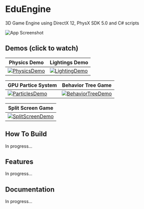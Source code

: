 
# EduEngine

3D Game Engine using DirectX 12, PhysX SDK 5.0 and C# scripts




![App Screenshot](https://i.imgur.com/KB2jPeQ.png)

## Demos (click to watch)

| Physics Demo | Lightings Demo |
|----|----|
| [![PhysicsDemo](https://img.youtube.com/vi/0stTYPK8SKQ/0.jpg)](https://www.youtube.com/watch?v=0stTYPK8SKQ) | [![LightingDemo](https://img.youtube.com/vi/3cEpPcAztyI/0.jpg)](https://www.youtube.com/watch?v=3cEpPcAztyI) |

| GPU Partice System | Behavior Tree Game |
|----|----|
| [![ParticlesDemo](https://img.youtube.com/vi/BiBwVGlcFt8/0.jpg)](https://www.youtube.com/watch?v=BiBwVGlcFt8) | [![BehaviorTreeDemo](https://img.youtube.com/vi/3F0NJqq_Tek/0.jpg)](https://www.youtube.com/watch?v=3F0NJqq_Tek) |

| Split Screen Game | 
|----|
| [![SplitScreenDemo](https://img.youtube.com/vi/5VBvPJOgwn0/0.jpg)](https://www.youtube.com/watch?v=5VBvPJOgwn0)

## How To Build
In progress...
## Features
In progress...
## Documentation
In progress...
